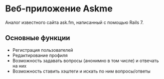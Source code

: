# Веб-приложение Askme

Аналог известного сайта ask.fm, написанный c помощью Rails 7.

## Основные функции

- Регистрация пользователей
- Редактирование профиля
- Возможность задавать вопросы (анонимно в том числе) и отвечать на них
- Возможность ставить хэштеги и искать по ним вопросы/ответы

